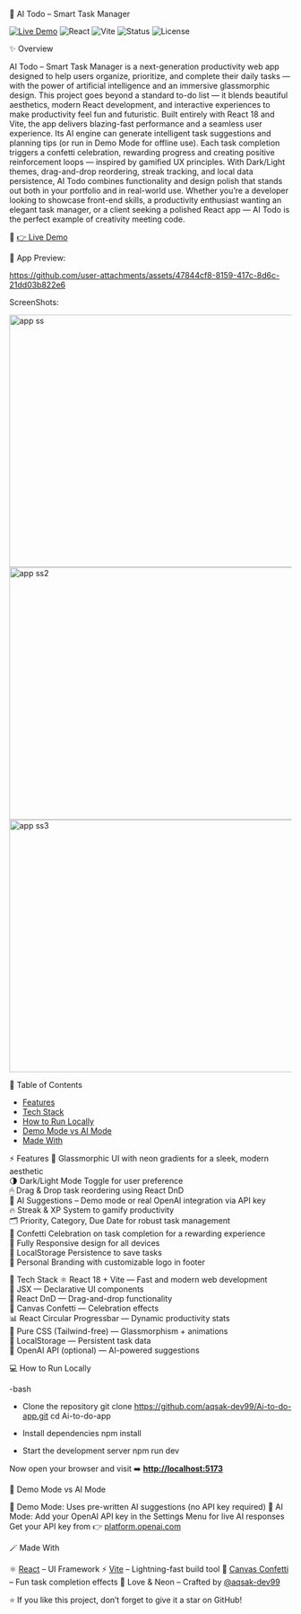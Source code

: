  🌟 AI Todo – Smart Task Manager  

[![Live Demo](https://img.shields.io/badge/Live%20Demo-Visit%20Now-blueviolet?style=for-the-badge)](https://aqsak-dev99.github.io/Ai-to-do-app/)
![React](https://img.shields.io/badge/React-18-blue?style=for-the-badge&logo=react)
![Vite](https://img.shields.io/badge/Vite-Build-yellow?style=for-the-badge&logo=vite)
![Status](https://img.shields.io/badge/Status-Live%20Now-success?style=for-the-badge)
![License](https://img.shields.io/badge/License-MIT-green?style=for-the-badge)



 ✨ Overview

AI Todo – Smart Task Manager is a next-generation productivity web app designed to help users organize, prioritize, and complete their daily tasks — with the power of artificial intelligence and an immersive glassmorphic design.
This project goes beyond a standard to-do list — it blends beautiful aesthetics, modern React development, and interactive experiences to make productivity feel fun and futuristic.
Built entirely with React 18 and Vite, the app delivers blazing-fast performance and a seamless user experience. Its AI engine can generate intelligent task suggestions and planning tips (or run in Demo Mode for offline use). Each task completion triggers a confetti celebration, rewarding progress and creating positive reinforcement loops — inspired by gamified UX principles.
With Dark/Light themes, drag-and-drop reordering, streak tracking, and local data persistence, AI Todo combines functionality and design polish that stands out both in your portfolio and in real-world use.
Whether you’re a developer looking to showcase front-end skills, a productivity enthusiast wanting an elegant task manager, or a client seeking a polished React app — AI Todo is the perfect example of creativity meeting code.  

🔗 [👉 Live Demo](https://aqsak-dev99.github.io/Ai-to-do-app/)  


🧩 App Preview:





https://github.com/user-attachments/assets/47844cf8-8159-417c-8d6c-21dd03b822e6










ScreenShots:


<img width="800" height="450" alt="app ss" src="https://github.com/user-attachments/assets/a0f89eb8-b107-46a0-b686-b24eabda1cfd" />


<img width="800" height="450" alt="app ss2" src="https://github.com/user-attachments/assets/ddc384dc-b4d7-477d-a283-54ca6ec4c471" />


<img width="800" height="450" alt="app ss3" src="https://github.com/user-attachments/assets/80928989-dc79-4b0f-8888-5594a40c4183" />













 🧭 Table of Contents
- [Features](#-features)
- [Tech Stack](#-tech-stack)
- [How to Run Locally](#-how-to-run-locally)
- [Demo Mode vs AI Mode](#-demo-mode-vs-ai-mode)
- [Made With](#-made-with)



 ⚡ Features
 🌌 Glassmorphic UI with neon gradients for a sleek, modern aesthetic  
 🌗 Dark/Light Mode Toggle for user preference  
 🖱 Drag & Drop task reordering using React DnD  
 🤖 AI Suggestions – Demo mode or real OpenAI integration via API key  
 🔥 Streak & XP System to gamify productivity  
 🗂 Priority, Category, Due Date for robust task management  
 🎉 Confetti Celebration on task completion for a rewarding experience  
 📱 Fully Responsive design for all devices  
 💾 LocalStorage Persistence to save tasks  
 💖 Personal Branding with customizable logo in footer  



 🧰 Tech Stack
 ⚛️ React 18 + Vite — Fast and modern web development  
 🧩 JSX — Declarative UI components  
 🧲 React DnD — Drag-and-drop functionality  
 🎇 Canvas Confetti — Celebration effects  
 📊 React Circular Progressbar — Dynamic productivity stats  
 🎨 Pure CSS (Tailwind-free) — Glassmorphism + animations  
 💾 LocalStorage — Persistent task data  
 🤖 OpenAI API (optional) — AI-powered suggestions  



💻 How to Run Locally

-bash
- Clone the repository
git clone https://github.com/aqsak-dev99/Ai-to-do-app.git
cd Ai-to-do-app

- Install dependencies
npm install

- Start the development server
npm run dev


Now open your browser and visit ➡️ **[http://localhost:5173](http://localhost:5173)**



 🧠 Demo Mode vs AI Mode

 🧩 Demo Mode: Uses pre-written AI suggestions (no API key required)
 🔑 AI Mode: Add your OpenAI API key in the Settings Menu for live AI responses
  Get your API key from 👉 [platform.openai.com](https://platform.openai.com/)



 🪄 Made With

 ⚛️ [React](https://reactjs.org/) – UI Framework
 ⚡ [Vite](https://vitejs.dev/) – Lightning-fast build tool
 🎉 [Canvas Confetti](https://www.npmjs.com/package/canvas-confetti) – Fun task completion effects
 💜 Love & Neon – Crafted by [@aqsak-dev99](https://github.com/aqsak-dev99)



⭐ If you like this project, don’t forget to give it a star on GitHub!







